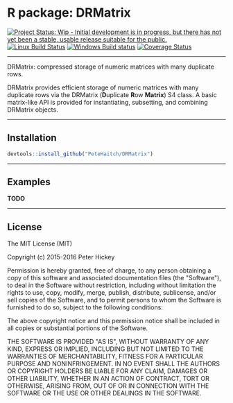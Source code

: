 # R package: DRMatrix

[![Project Status: Wip - Initial development is in progress, but there has not yet been a stable, usable release suitable for the public.](http://www.repostatus.org/badges/0.1.0/wip.svg)](http://www.repostatus.org/#wip)
[![Linux Build Status](https://travis-ci.org/PeteHaitch/DRMatrix.svg?branch=master)](https://travis-ci.org/PeteHaitch/DRMatrix)
[![Windows Build status](https://ci.appveyor.com/api/projects/status/github/PeteHaitch/DRMatrix?svg=true)](https://ci.appveyor.com/project/PeteHaitch/DRMatrix)
[![Coverage Status](https://img.shields.io/codecov/c/github/PeteHaitch/DRMatrix/master.svg)](https://codecov.io/github/PeteHaitch/DRMatrix?branch=master)

---

DRMatrix: compressed storage of numeric matrices with many duplicate rows.

DRMatrix provides efficient storage of numeric matrices with many duplicate 
rows via the DRMatrix (**D**uplicate **R**ow **Matrix**) S4 class. A basic 
matrix-like API is provided for instantiating, subsetting, and 
combining DRMatrix objects.

---

## Installation

```r
devtools::install_github("PeteHaitch/DRMatrix")
```

---

## Examples

__TODO__

---

## License

The MIT License (MIT)

Copyright (c) 2015-2016 Peter Hickey

Permission is hereby granted, free of charge, to any person obtaining a copy
of this software and associated documentation files (the "Software"), to deal
in the Software without restriction, including without limitation the rights
to use, copy, modify, merge, publish, distribute, sublicense, and/or sell
copies of the Software, and to permit persons to whom the Software is
furnished to do so, subject to the following conditions:

The above copyright notice and this permission notice shall be included in all
copies or substantial portions of the Software.

THE SOFTWARE IS PROVIDED "AS IS", WITHOUT WARRANTY OF ANY KIND, EXPRESS OR
IMPLIED, INCLUDING BUT NOT LIMITED TO THE WARRANTIES OF MERCHANTABILITY,
FITNESS FOR A PARTICULAR PURPOSE AND NONINFRINGEMENT. IN NO EVENT SHALL THE
AUTHORS OR COPYRIGHT HOLDERS BE LIABLE FOR ANY CLAIM, DAMAGES OR OTHER
LIABILITY, WHETHER IN AN ACTION OF CONTRACT, TORT OR OTHERWISE, ARISING FROM,
OUT OF OR IN CONNECTION WITH THE SOFTWARE OR THE USE OR OTHER DEALINGS IN THE
SOFTWARE.
